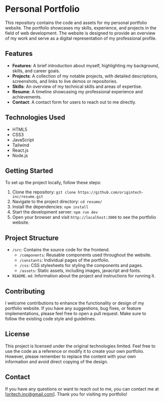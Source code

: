 # Personal Portfolio


This repository contains the code and assets for my personal portfolio website. The portfolio showcases my skills, experience, and projects in the field of web development. The website is designed to provide an overview of my work and serve as a digital representation of my professional profile.

## Features

- **Features**: A brief introduction about myself, highlighting my background, skills, and career goals.
- **Projects**: A collection of my notable projects, with detailed descriptions, screenshots, and links to live demos or repositories.
- **Skills**: An overview of my technical skills and areas of expertise.
- **Resume**: A timeline showcasing my professional experience and achievements.
- **Contact**: A contact form for users to reach out to me directly.

## Technologies Used

- HTML5
- CSS3
- JavaScript
- Tailwind
- React.js
- Node.js

## Getting Started

To set up the project locally, follow these steps:

1. Clone the repository: `git clone https://github.com/origintech-inc/resume.git`
2. Navigate to the project directory: `cd resume/`
3. Install the dependencies: `npm install`
4. Start the development server: `npm run dev`
5. Open your browser and visit `http://localhost:3000` to see the portfolio website.

## Project Structure

- `/src`: Contains the source code for the frontend.
    - `/components`: Reusable components used throughout the website.
    - `/constants`: Individual pages of the portfolio.
    - `/css`: CSS stylesheets for styling the components and pages.
    - `/assets`: Static assets, including images, javacript and fonts.
- `README.md`: Information about the project and instructions for running it.

## Contributing

I welcome contributions to enhance the functionality or design of my portfolio website. If you have any suggestions, bug fixes, or feature implementations, please feel free to open a pull request. Make sure to follow the existing code style and guidelines.

## License

This project is licensed under the original technologies limited. Feel free to use the code as a reference or modify it to create your own portfolio. However, please remember to replace the content with your own information and avoid direct copying of the design.

## Contact

If you have any questions or want to reach out to me, you can contact me at [oritech.inc@gmail.com]. Thank you for visiting my portfolio!
